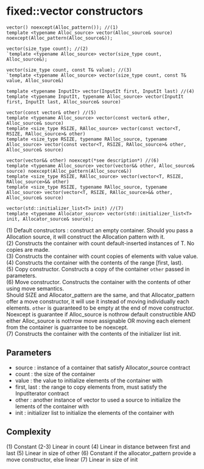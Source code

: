 # fixed::vector constructors

```
vector() noexcept(Alloc_pattern()); //(1)
template <typename Alloc_source> vector(Alloc_source& source) noexcept(Alloc_pattern(Alloc_source&));
```
```
vector(size_type count); //(2)
`template <typename Alloc_source> vector(size_type count, Alloc_source&);
```
```
vector(size_type count, const T& value); //(3)
`template <typename Alloc_source> vector(size_type count, const T& value, Alloc_source&)
```
```
template <typename InputIt> vector(InputIt first, InputIt last) //(4)
template <typename InputIt, typename Alloc_source> vector(InputIt first, InputIt last, Alloc_source& source)
```
```
vector(const vector& other) //(5)
template <typename Alloc_source> vector(const vector& other, Alloc_source& source)
template <size_type RSIZE, RAlloc_source> vector(const vector<T, RSIZE, RAlloc_source>& other)
template <size_type RSIZE, typename RAlloc_source, typename Alloc_source> vector(const vector<T, RSIZE, RAlloc_source>& other, Alloc_source& source)
```
```
vector(vector&& other) noexcept(*see description*) //(6)
template <typename Alloc_source> vector(vector&& other, Alloc_source& source) noexcept(Alloc_pattern(Alloc_source&))
template <size_type RSIZE, RAlloc_source> vector(vector<T, RSIZE, RAlloc_source>&& other)
template <size_type RSIZE, typename RAlloc_source, typename Alloc_source> vector(vector<T, RSIZE, RAlloc_source>&& other, Alloc_source& source)
```
```
vector(std::initializer_list<T> init) //(7)
template <typename Allocator_source> vector(std::initializer_list<T> init, Allocator_source& source);
```

(1) Default constructors : construct an empty container. Should you pass a Allocation source, it will construct the Allocation pattern with it.   
(2) Constructs the container with count default-inserted instances of T. No copies are made.   
(3) Constructs the container with count copies of elements with value value.   
(4) Constructs the container with the contents of the range [first, last).   
(5) Copy constructor. Constructs a copy of the container `other` passed in parameters.   
(6) Move constructor. Constructs the container with the contents of other using move semantics.   
Should SIZE and Allocator_pattern are the same, and that Allocator_pattern offer a move constructor, it will use it instead of moving individually each elements. `other` is guaranteed to be empty at the end of move constructor.   
Noexcept is guarantee if Alloc_source is nothrow default constructible AND either Alloc_source is nothrow move assignable OR moving each element from the container is guarrantee to be noexcept.   
(7) Constructs the container with the contents of the initializer list init.

## Parameters

- source : instance of a container that satisfy Allocator_source contract
- count : the size of the container
- value : the value to initialize elements of the container with
- first, last : the range to copy elements from, must satisfy the InputIterator contract 
- other : another instance of vector to used a source to initialize the lements of the container with
- init : initializer list to initialize the elements of the container with

## Complexity

(1) Constant
(2-3) Linear in count
(4) Linear in distance between first and last
(5) Linear in size of other
(6) Constant if the allocator_pattern provide a move constructor, else linear
(7) Linear in size of init
